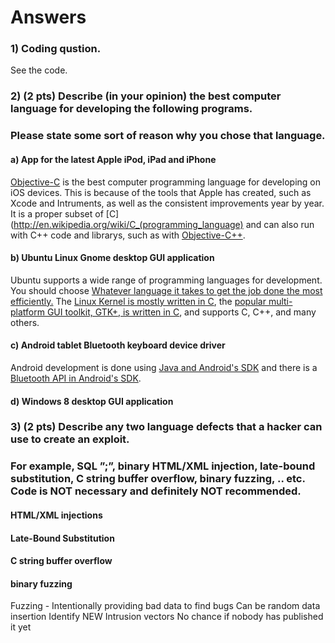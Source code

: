 # Answers

### 1) Coding qustion.
See the code.

### 2) (2 pts) Describe (in your opinion) the best computer language for developing the following programs. 
### Please state some sort of reason why you chose that language.

#### a) App for the latest Apple iPod, iPad and iPhone
[Objective-C](http://en.wikipedia.org/wiki/Objective-C) is the best computer programming language for developing on iOS devices.
This is because of the tools that Apple has created, such as Xcode and Intruments, as well as the consistent improvements year by year.
It is a proper subset of [C](http://en.wikipedia.org/wiki/C_(programming_language) and can also run with C++ code and librarys, 
such as with [Objective-C++](http://stackoverflow.com/a/3684159).

#### b) Ubuntu Linux Gnome desktop GUI application
Ubuntu supports a wide range of programming languages for development. 
You should choose [Whatever language it takes to get the job done the most efficiently.](http://askubuntu.com/a/321404)
The [Linux Kernel is mostly written in C](http://en.wikipedia.org/wiki/Linux_kernel), 
the [popular multi-platform GUI toolkit, GTK+, is written in C](http://www.gtk.org), and supports C, C++, and many others.

#### c) Android tablet Bluetooth keyboard device driver
Android development is done using [Java and Android's SDK](http://developer.android.com/sdk/index.html)
and there is a [Bluetooth API in Android's SDK](http://developer.android.com/guide/topics/connectivity/bluetooth.html).

#### d) Windows 8 desktop GUI application


### 3) (2 pts) Describe any two language defects that a hacker can use to create an exploit. 
### For example, SQL ”;”, binary HTML/XML injection, late-bound substitution, C string buffer overflow, binary fuzzing, .. etc. Code is NOT necessary and definitely NOT recommended.

#### HTML/XML injections

#### Late-Bound Substitution

#### C string buffer overflow

#### binary fuzzing
Fuzzing - Intentionally providing bad data to find bugs
Can be random data insertion
Identify NEW Intrusion vectors
No chance if nobody has published it yet


